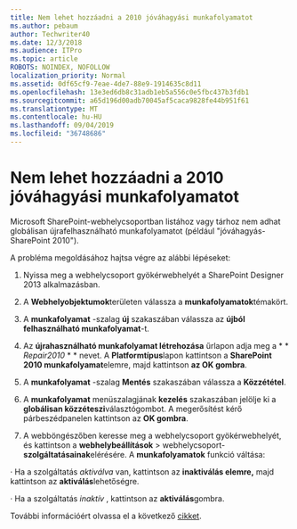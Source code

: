 ```yaml
---
title: Nem lehet hozzáadni a 2010 jóváhagyási munkafolyamatot
ms.author: pebaum
author: Techwriter40
ms.date: 12/3/2018
ms.audience: ITPro
ms.topic: article
ROBOTS: NOINDEX, NOFOLLOW
localization_priority: Normal
ms.assetid: 0df65cf9-7eae-4de7-88e9-1914635c8d11
ms.openlocfilehash: 13e3ed6db8c31adb1eb5a556c0e5fbc437b3fdb1
ms.sourcegitcommit: a65d196d00adb70045af5caca9828fe44b951f61
ms.translationtype: MT
ms.contentlocale: hu-HU
ms.lasthandoff: 09/04/2019
ms.locfileid: "36748686"
---
```

# <a name="unable-to-add-2010-approval-workflow"></a>Nem lehet hozzáadni a 2010 jóváhagyási munkafolyamatot

Microsoft SharePoint-webhelycsoportban listához vagy tárhoz nem adhat globálisan újrafelhasználható munkafolyamatot (például "jóváhagyás-SharePoint 2010").
  
A probléma megoldásához hajtsa végre az alábbi lépéseket: 
  
1. Nyissa meg a webhelycsoport gyökérwebhelyét a SharePoint Designer 2013 alkalmazásban.
  
2. A **Webhelyobjektumok**területen válassza a **munkafolyamatok**témakört. 
  
3. A **munkafolyamat** -szalag **új** szakaszában válassza az **újból felhasználható munkafolyamat**-t. 
  
4. Az **újrahasználható munkafolyamat létrehozása** űrlapon adja meg a * * *Repair2010* * * nevet. A **Platformtípus**lapon kattintson a **SharePoint 2010 munkafolyamat**elemre, majd kattintson **az OK gombra**. 
  
1. A **munkafolyamat** -szalag **Mentés** szakaszában válassza a **Közzététel**. 
  
2. A **munkafolyamat** menüszalagjának **kezelés** szakaszában jelölje ki a **globálisan közzéteszi**választógombot. A megerősítést kérő párbeszédpanelen kattintson az **OK gombra**. 
  
3. A webböngészőben keresse meg a webhelycsoport gyökérwebhelyét, és kattintson a **webhelybeállítások** \> webhelycsoport- **szolgáltatásainak**elérésére. A **munkafolyamatok** funkció váltása: 
  
· Ha a szolgáltatás *aktiválva* van, kattintson az **inaktiválás elemre,** majd kattintson az **aktiválás**lehetőségre. 
  
· Ha a szolgáltatás *inaktív* , kattintson az **aktiválás**gombra. 
  
További információért olvassa el a következő [cikket](https://go.microsoft.com/fwlink/?linkid=2047770&amp;clcid=0x409).
  

